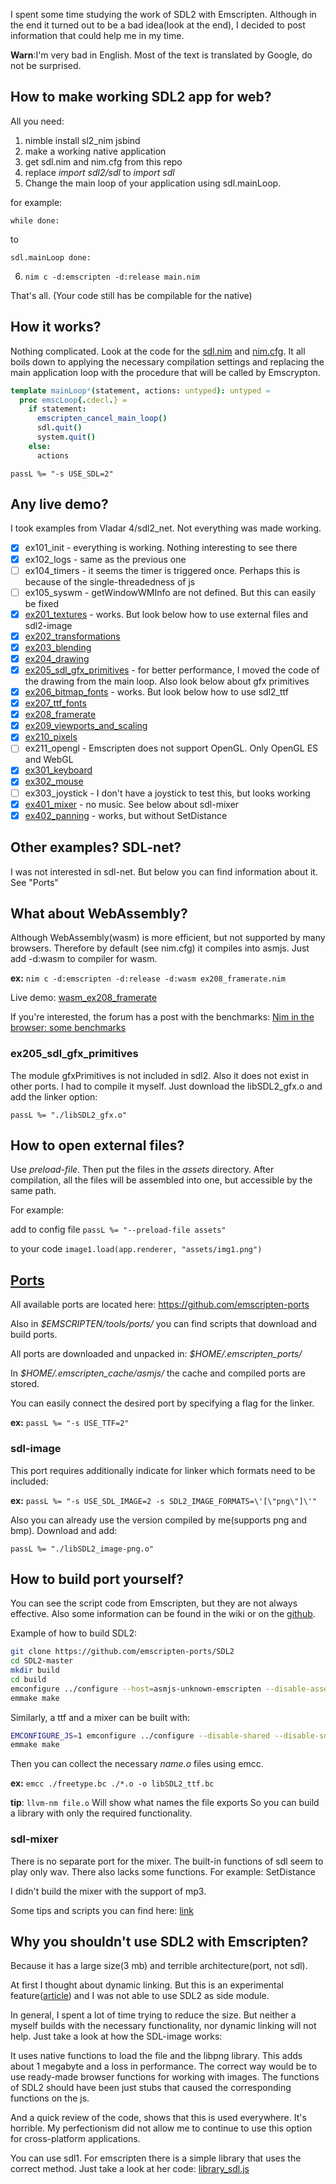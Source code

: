 I spent some time studying the work of SDL2 with Emscripten. Although in the end it turned out to be a bad idea(look at the end), I decided to post information that could help me in my time. 

**Warn**:I'm very bad in English. Most of the text is translated by Google, do not be surprised.

## How to make working SDL2 app for web?
All you need:
1) nimble install sl2_nim jsbind
2) make a working native application
3) get sdl.nim and nim.cfg from this repo
4) replace *import sdl2/sdl* to *import sdl*
5) Change the main loop of your application using sdl.mainLoop.

for example:

```while done:```

to

```sdl.mainLoop done:```

6) ```nim c -d:emscripten -d:release main.nim```

That's all. (Your code still has be compilable for the native)

## How it works?
Nothing complicated. Look at the code for the [sdl.nim](https://github.com/Jipok/Nim-SDL2-and-Emscripten/blob/master/sdl.nim) and [nim.cfg](https://github.com/Jipok/Nim-SDL2-and-Emscripten/blob/master/nim.cfg). It all boils down to applying the necessary compilation settings and replacing the main application loop with the procedure that will be called by Emscrypton. 
```nim
template mainLoop*(statement, actions: untyped): untyped =
  proc emscLoop{.cdecl.} =
    if statement:
      emscripten_cancel_main_loop()
      sdl.quit()
      system.quit()
    else:
      actions
```
```passL %= "-s USE_SDL=2"```


## Any live demo?
I took examples from Vladar 4/sdl2_net. Not everything was made working.
- [x] ex101_init - everything is working. Nothing interesting to see there
- [x] ex102_logs - same as the previous one
- [ ] ex104_timers - it seems the timer is triggered once. Perhaps this is because of the single-threadedness of js
- [ ] ex105_syswm - getWindowWMInfo are not defined. But this can easily be fixed
- [x] [ex201_textures](https://jipok.github.io/Nim-SDL2-and-Emscripten/ex201_textures/index.html) - works. But look below how to use external files and sdl2-image
- [x] [ex202_transformations](https://jipok.github.io/Nim-SDL2-and-Emscripten/ex202_transformations/index.html)
- [x] [ex203_blending](https://jipok.github.io/Nim-SDL2-and-Emscripten/ex203_blending/index.html)
- [x] [ex204_drawing](https://jipok.github.io/Nim-SDL2-and-Emscripten/ex204_drawing/index.html)
- [x] [ex205_sdl_gfx_primitives](https://jipok.github.io/Nim-SDL2-and-Emscripten/ex205_sdl_gfx_primitives/index.html) - for better performance, I moved the code of the drawing from the main loop. Also look below about gfx primitives
- [x] [ex206_bitmap_fonts](https://jipok.github.io/Nim-SDL2-and-Emscripten/ex206_bitmap_fonts/index.html) - works. But look below how to use sdl2_ttf
- [x] [ex207_ttf_fonts](https://jipok.github.io/Nim-SDL2-and-Emscripten/ex207_ttf_fonts/index.html) 
- [x] [ex208_framerate](https://jipok.github.io/Nim-SDL2-and-Emscripten/ex208_framerate/index.html) 
- [x] [ex209_viewports_and_scaling](https://jipok.github.io/Nim-SDL2-and-Emscripten/ex209_viewports_and_scaling/index.html) 
- [x] [ex210_pixels](https://jipok.github.io/Nim-SDL2-and-Emscripten/ex210_pixels/index.html) 
- [ ] ex211_opengl - Emscripten does not support OpenGL. Only OpenGL ES and WebGL
- [x] [ex301_keyboard](https://jipok.github.io/Nim-SDL2-and-Emscripten/ex301_keyboard/index.html) 
- [x] [ex302_mouse](https://jipok.github.io/Nim-SDL2-and-Emscripten/ex302_mouse/index.html)
- [ ] ex303_joystick - I don't have a joystick to test this, but looks working
- [x] [ex401_mixer](https://jipok.github.io/Nim-SDL2-and-Emscripten/ex401_mixer/index.html)  - no music.  See below about sdl-mixer
- [x] [ex402_panning](https://jipok.github.io/Nim-SDL2-and-Emscripten/ex402_panning/index.html) - works, but without SetDistance

## Other examples? SDL-net?
I was not interested in sdl-net. But below you can find information about it. See "Ports"

## What about WebAssembly?
Although WebAssembly(wasm) is more efficient, but not supported by many browsers. Therefore by default (see nim.cfg) it compiles into asmjs. Just add -d:wasm to compiler for wasm.

**ex:** ```nim c -d:emscripten -d:release -d:wasm ex208_framerate.nim```

Live demo: [wasm_ex208_framerate](https://jipok.github.io/Nim-SDL2-and-Emscripten/wasm_ex208_framerate/index.html) 

If you're interested, the forum has a post with the benchmarks: [Nim in the browser: some benchmarks](https://forum.nim-lang.org/t/2991)

### ex205_sdl_gfx_primitives
The module gfxPrimitives is not included in sdl2. Also it does not exist in other ports. I had to compile it myself. Just download the libSDL2_gfx.o and add the linker option:

```passL %= "./libSDL2_gfx.o"```

## How to open external files?
Use *preload-file*. Then put the files in the *assets* directory. After compilation, all the files will be assembled into one, but accessible by the same path.

For example:

add to config file ```passL %= "--preload-file assets"```

to your code ```image1.load(app.renderer, "assets/img1.png")```

## [Ports](https://kripken.github.io/emscripten-site/docs/compiling/Building-Projects.html#emscripten-ports)
All available ports are located here: https://github.com/emscripten-ports

Also in *$EMSCRIPTEN/tools/ports/* you can find scripts that download and build ports.

All ports are downloaded and unpacked in: *$HOME/.emscripten_ports/*

In *$HOME/.emscripten_cache/asmjs/* the cache and compiled ports are stored.

You can easily connect the desired port by specifying a flag for the linker.

**ex:** ```passL %= "-s USE_TTF=2"```

### sdl-image
This port requires additionally indicate for linker which formats need to be included:

**ex:** ```passL %= "-s USE_SDL_IMAGE=2 -s SDL2_IMAGE_FORMATS=\'[\"png\"]\'"```

Also you can already use the version compiled by me(supports png and bmp). Download and add:

```passL %= "./libSDL2_image-png.o"```

## How to build port yourself?
You can see the script code from Emscripten, but they are not always effective. Also some information can be found in the wiki or on the [github](https://github.com/emscripten-ports/SDL2/blob/master/docs/README-emscripten.md).

Example of how to build SDL2:
```bash
git clone https://github.com/emscripten-ports/SDL2
cd SDL2-master
mkdir build
cd build
emconfigure ../configure --host=asmjs-unknown-emscripten --disable-assembly --disable-threads --disable-mmx --disable-sdltest --disable-shared --enable-cpuinfo=false CFLAGS="-O3"
emmake make
```
Similarly, a ttf and a mixer can be built with:
```bash
EMCONFIGURE_JS=1 emconfigure ../configure --disable-shared --disable-sdltest --disable-mmx
emmake make
```
Then you can collect the necessary *name.o* files using emcc.

**ex:** ```emcc ./freetype.bc ./*.o -o libSDL2_ttf.bc```

**tip**: ```llvm-nm file.o``` Will show what names the file exports
So you can build a library with only the required functionality.

### sdl-mixer
There is no separate port for the mixer. The built-in functions of sdl seem to play only wav. There also lacks some functions. For example: SetDistance

I didn't build the mixer with the support of mp3. 

Some tips and scripts you can find here: [link](https://github.com/kripken/emscripten/issues/3985#issuecomment-176910968)


## Why you shouldn't use SDL2 with Emscripten?
Because it has a large size(3 mb) and terrible architecture(port, not sdl).

At first I thought about dynamic linking. But this is an experimental feature([article](https://github.com/kripken/emscripten/wiki/Linking)) and I was not able to use SDL2 as side module.

In general, I spent a lot of time trying to reduce the size. But neither a myself builds with the necessary functionality, nor dynamic linking will not help.
Just take a look at how the SDL-image works:

It uses native functions to load the file and the libpng library. This adds about 1 megabyte and a loss in performance.
The correct way would be to use ready-made browser functions for working with images. The functions of SDL2 should have been just stubs that caused the corresponding functions on the js.

And a quick review of the code, shows that this is used everywhere. It's horrible. My perfectionism did not allow me to continue to use this option for cross-platform applications.

You can use sdl1. For emscripten there is a simple library that uses the correct method. Just take a look at her code: [library_sdl.js](https://github.com/kripken/emscripten/blob/1.37.18/src/library_sdl.js)
